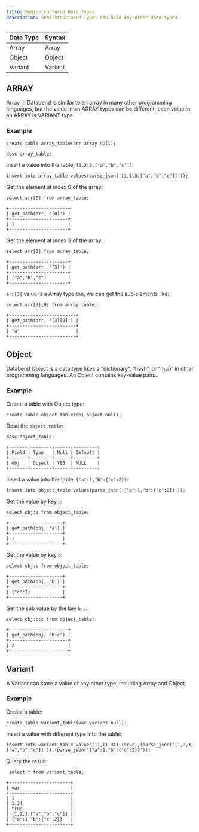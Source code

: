 ```yaml
---
title: Semi-structured Data Types
description: Semi-structured Types can hold any other data types.
---
```


| Data Type | Syntax   |
| ----------| -------- |
| Array     | Array
| Object    | Object
| Variant   | Variant


## ARRAY

Array in Databend is similar to an array in many other programming languages, but the value in an ARRAY types can be different, each value in an ARRAY is VARIANT type.

### Example

```text title='mysql>'
create table array_table(arr array null);
```

```text title='mysql>'
desc array_table;
```

Insert a value into the table, `[1,2,3,["a","b","c"]]`:
```text title='mysql>'
insert into array_table values(parse_json('[1,2,3,["a","b","c"]]'));
```

Get the element at index 0 of the array:
```text title='mysql>'
select arr[0] from array_table;
```
```
+----------------------+
| get_path(arr, '[0]') |
+----------------------+
| 1                    |
+----------------------+
```

Get the element at index 3 of the array:
```text title='mysql>'
select arr[3] from array_table;
```

```text
+----------------------+
| get_path(arr, '[3]') |
+----------------------+
| ["a","b","c"]        |
+----------------------+
```

`arr[3]` value is a Array type too, we can get the sub elements like:
```text title='mysql>'
select arr[3][0] from array_table;
```

```text
+-------------------------+
| get_path(arr, '[3][0]') |
+-------------------------+
| "a"                     |
+-------------------------+
```

## Object

Databend Object is a data type likes a "dictionary”, “hash”, or “map” in other programming languages.
An Object contains key-value pairs.

### Example

Create a table with Object type:
```text title='mysql>'
create table object_table(obj object null);
```

Desc the `object_table`:
```text
desc object_table;
```
```text
+-------+--------+------+---------+
| Field | Type   | Null | Default |
+-------+--------+------+---------+
| obj   | Object | YES  | NULL    |
+-------+--------+------+---------+
```

Insert a value into the table, `{"a":1,"b":{"c":2}}`:
```text title='mysql>'
insert into object_table values(parse_json('{"a":1,"b":{"c":2}}'));
```

Get the value by key `a`:
```text title='mysql>'
select obj:a from object_table;
```

```text
+--------------------+
| get_path(obj, 'a') |
+--------------------+
| 1                  |
+--------------------+
```

Get the value by key `b`:

```text title='mysql>'
select obj:b from object_table;
```

```text
+--------------------+
| get_path(obj, 'b') |
+--------------------+
| {"c":2}            |
+--------------------+
```

Get the sub value by the key `b:c`:
```text title='mysql>'
select obj:b:c from object_table;
```

```text
+----------------------+
| get_path(obj, 'b:c') |
+----------------------+
| 2                    |
+----------------------+
```
## Variant

A Variant can store a value of any other type, including Array and Object.

### Example

Create a table:
```text title='mysql>'
create table variant_table(var variant null);
```

Insert a value with different type into the table:
```text title='mysql>'
insert into variant_table values(1),(1.34),(true),(parse_json('[1,2,3,["a","b","c"]]')),(parse_json('{"a":1,"b":{"c":2}}'));
```

Query the result:
```text title='mysql>'
 select * from variant_table;
 ```
```text
+-----------------------+
| var                   |
+-----------------------+
| 1                     |
| 1.34                  |
| true                  |
| [1,2,3,["a","b","c"]] |
| {"a":1,"b":{"c":2}}   |
+-----------------------+
```